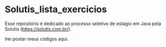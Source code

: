 # Solutis_lista_exercicios
Esse repositório é dedicado ao processo seletivo de estágio em Java pela Solutis (https://solutis.com.br/).

Irei postar meus códigos aqui.
